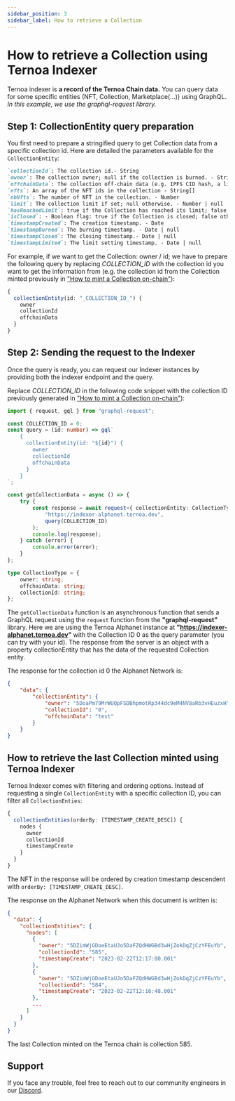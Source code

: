 ```yaml
---
sidebar_position: 3
sidebar_label: How to retrieve a Collection
---
```


# How to retrieve a Collection using Ternoa Indexer

Ternoa indexer is **a record of the Ternoa Chain data.**
You can query data for some specific entities (NFT, Collection, Marketplace(...)) using GraphQL.
_In this example, we use the graphql-request library._

## Step 1: CollectionEntity query preparation

You first need to prepare a stringified query to get Collection data from a specific collection id.
Here are detailed the parameters available for the `CollectionEntity`:

```markdown
`collectionId`: The collection id.- String
`owner`: The collection owner; null if the collection is burned. - String | null
`offchainData`: The collection off-chain data (e.g. IPFS CID hash, a link, or any string). - String
`nfts`: An array of the NFT ids in the collection - String[]
`nbNfts`: The number of NFT in the collection. - Number
`limit`: The collection limit if set; null otherwise. - Number | null
`hasReachedLimit`: true if the Collection has reached its limit; false otherwise. - Boolean
`isClosed`: - Boolean flag: true if the Collection is closed; false otherwise. - Boolean
`timestampCreated`: The creation timestamp. - Date
`timestampBurned`: The burning timestamp. - Date | null
`timestampClosed`: The closing timestamp.- Date | null
`timestampLimited`: The limit setting timestamp. - Date | null
```

For example, if we want to get the Collection: owner / id; we have to prepare the following query by replacing _COLLECTION_ID_ with the collection id you want to get the information from (e.g. the collection id from the Collection minted previously in ["How to mint a Collection on-chain"](/for-developers/guides/collection/create-collection/mint-collection)):

```typescript
{
  collectionEntity(id: "_COLLECTION_ID_") {
    owner
    collectionId
    offchainData
  }
}
```

## Step 2: Sending the request to the Indexer

Once the query is ready, you can request our Indexer instances by providing both the indexer endpoint and the query.

Replace _COLLECTION_ID_ in the following code snippet with the collection ID previously generated in ["How to mint a Collection on-chain"](/for-developers/guides/collection/create-collection/mint-collection)):

```typescript showLineNumbers
import { request, gql } from "graphql-request";

const COLLECTION_ID = 0;
const query = (id: number) => gql`
    {
      collectionEntity(id: "${id}") {
        owner
        collectionId
        offchainData
      }
    }
`;

const getCollectionData = async () => {
	try {
		const response = await request<{ collectionEntity: CollectionType }>(
			"https://indexer-alphanet.ternoa.dev",
			query(COLLECTION_ID)
		);
		console.log(response);
	} catch (error) {
		console.error(error);
	}
};

type CollectionType = {
	owner: string;
	offchainData: string;
	collectionId: string;
};
```

The `getCollectionData` function is an asynchronous function that sends a GraphQL request using the `request` function from the **"graphql-request"** library. Here we are using the Ternoa Alphanet instance at **"https://indexer-alphanet.ternoa.dev"** with the Collection ID 0 as the query parameter (you can try with your id). The response from the server is an object with a property collectionEntity that has the data of the requested Collection entity.

The response for the collection id 0 the Alphanet Network is:

```json
{
	"data": {
		"collectionEntity": {
			"owner": "5DoaPm79MrWUQpFSDBhpmotRp344dc9eM4NV8aRb3vHEuzxH",
			"collectionId": "0",
			"offchainData": "test"
		}
	}
}
```

## How to retrieve the last Collection minted using Ternoa Indexer

Ternoa Indexer comes with filtering and ordering options. Instead of requesting a single `CollectionEntity` with a specific collection ID, you can filter all `CollectionEnties`:

```typescript
{
  collectionEntities(orderBy: [TIMESTAMP_CREATE_DESC]) {
    nodes {
      owner
      collectionId
      timestampCreate
    }
  }
}
```

The NFT in the response will be ordered by creation timestamp descendent with `orderBy: [TIMESTAMP_CREATE_DESC]`.

The response on the Alphanet Network when this document is written is:

```json
{
  "data": {
    "collectionEntities": {
      "nodes": [
        {
          "owner": "5DZimWjGDoeEtaUJo5DaFZQdHWGBd3wHjZokDqZjCzYFEuYb",
          "collectionId": "585",
          "timestampCreate": "2023-02-22T12:17:00.001"
        },
        {
          "owner": "5DZimWjGDoeEtaUJo5DaFZQdHWGBd3wHjZokDqZjCzYFEuYb",
          "collectionId": "584",
          "timestampCreate": "2023-02-22T12:16:48.001"
        },
        ...
      ]
    }
  }
}
```

The last Collection minted on the Ternoa chain is collection 585.

## Support

If you face any trouble, feel free to reach out to our community engineers in our [Discord](https://discord.gg/fUmBkPpnRu).
